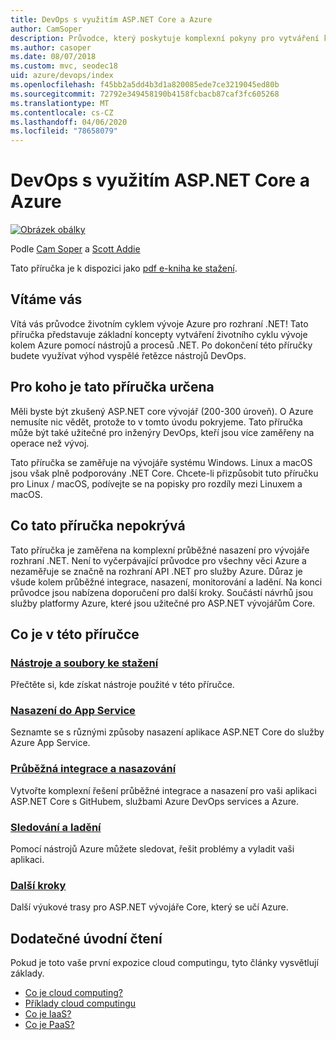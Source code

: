 ```yaml
---
title: DevOps s využitím ASP.NET Core a Azure
author: CamSoper
description: Průvodce, který poskytuje komplexní pokyny pro vytváření kanálu DevOps pro ASP.NET aplikace Core hostované v Azure.
ms.author: casoper
ms.date: 08/07/2018
ms.custom: mvc, seodec18
uid: azure/devops/index
ms.openlocfilehash: f45bb2a5dd4b3d1a820085ede7ce3219045ed80b
ms.sourcegitcommit: 72792e349458190b4158fcbacb87caf3fc605268
ms.translationtype: MT
ms.contentlocale: cs-CZ
ms.lasthandoff: 04/06/2020
ms.locfileid: "78658079"
---
```

# <a name="devops-with-aspnet-core-and-azure"></a>DevOps s využitím ASP.NET Core a Azure

[![Obrázek obálky](./media/cover-large.png)](https://aka.ms/devopsbook)

Podle [Cam Soper](https://twitter.com/camsoper) a [Scott Addie](https://twitter.com/scottaddie)

Tato příručka je k dispozici jako [pdf e-kniha ke stažení](https://aka.ms/devopsbook).

## <a name="welcome"></a>Vítáme vás 

Vítá vás průvodce životním cyklem vývoje Azure pro rozhraní .NET! Tato příručka představuje základní koncepty vytváření životního cyklu vývoje kolem Azure pomocí nástrojů a procesů .NET. Po dokončení této příručky budete využívat výhod vyspělé řetězce nástrojů DevOps.

## <a name="who-this-guide-is-for"></a>Pro koho je tato příručka určena

Měli byste být zkušený ASP.NET core vývojář (200-300 úroveň). O Azure nemusíte nic vědět, protože to v tomto úvodu pokryjeme. Tato příručka může být také užitečné pro inženýry DevOps, kteří jsou více zaměřeny na operace než vývoj.

Tato příručka se zaměřuje na vývojáře systému Windows. Linux a macOS jsou však plně podporovány .NET Core. Chcete-li přizpůsobit tuto příručku pro Linux / macOS, podívejte se na popisky pro rozdíly mezi Linuxem a macOS.

## <a name="what-this-guide-doesnt-cover"></a>Co tato příručka nepokrývá

Tato příručka je zaměřena na komplexní průběžné nasazení pro vývojáře rozhraní .NET. Není to vyčerpávající průvodce pro všechny věci Azure a nezaměřuje se značně na rozhraní API .NET pro služby Azure. Důraz je všude kolem průběžné integrace, nasazení, monitorování a ladění. Na konci průvodce jsou nabízena doporučení pro další kroky. Součástí návrhů jsou služby platformy Azure, které jsou užitečné pro ASP.NET vývojářům Core.

## <a name="whats-in-this-guide"></a>Co je v této příručce

### <a name="tools-and-downloads"></a>[Nástroje a soubory ke stažení](xref:azure/devops/tools-and-downloads)

Přečtěte si, kde získat nástroje použité v této příručce.

### <a name="deploy-to-app-service"></a>[Nasazení do App Service](xref:azure/devops/deploy-to-app-service)

Seznamte se s různými způsoby nasazení aplikace ASP.NET Core do služby Azure App Service.

### <a name="continuous-integration-and-deployment"></a>[Průběžná integrace a nasazování](xref:azure/devops/cicd)

Vytvořte komplexní řešení průběžné integrace a nasazení pro vaši aplikaci ASP.NET Core s GitHubem, službami Azure DevOps services a Azure.

### <a name="monitor-and-debug"></a>[Sledování a ladění](xref:azure/devops/monitor)

Pomocí nástrojů Azure můžete sledovat, řešit problémy a vyladit vaši aplikaci.

### <a name="next-steps"></a>[Další kroky](xref:azure/devops/next-steps)

Další výukové trasy pro ASP.NET vývojáře Core, který se učí Azure.

## <a name="additional-introductory-reading"></a>Dodatečné úvodní čtení

Pokud je toto vaše první expozice cloud computingu, tyto články vysvětlují základy.

* [Co je cloud computing?](https://azure.microsoft.com/overview/what-is-cloud-computing/)
* [Příklady cloud computingu](https://azure.microsoft.com/overview/examples-of-cloud-computing/)
* [Co je IaaS?](https://azure.microsoft.com/overview/what-is-iaas/)
* [Co je PaaS?](https://azure.microsoft.com/overview/what-is-paas/)

